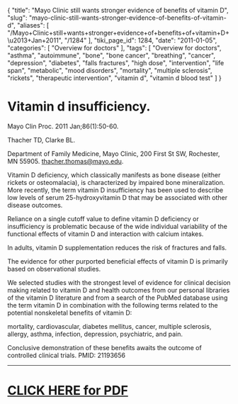 {
    "title": "Mayo Clinic still wants stronger evidence of benefits of vitamin D",
    "slug": "mayo-clinic-still-wants-stronger-evidence-of-benefits-of-vitamin-d",
    "aliases": [
        "/Mayo+Clinic+still+wants+stronger+evidence+of+benefits+of+vitamin+D+\u2013+Jan+2011",
        "/1284"
    ],
    "tiki_page_id": 1284,
    "date": "2011-01-05",
    "categories": [
        "Overview for doctors"
    ],
    "tags": [
        "Overview for doctors",
        "asthma",
        "autoimmune",
        "bone",
        "bone cancer",
        "breathing",
        "cancer",
        "depression",
        "diabetes",
        "falls fractures",
        "high dose",
        "intervention",
        "life span",
        "metabolic",
        "mood disorders",
        "mortality",
        "multiple sclerosis",
        "rickets",
        "therapeutic intervention",
        "vitamin d",
        "vitamin d blood test"
    ]
}


# Vitamin d insufficiency.

Mayo Clin Proc. 2011 Jan;86(1):50-60.

Thacher TD, Clarke BL.

Department of Family Medicine, Mayo Clinic, 200 First St SW, Rochester, MN 55905. thacher.thomas@mayo.edu.

Vitamin D deficiency, which classically manifests as bone disease (either rickets or osteomalacia), is characterized by impaired bone mineralization. More recently, the term vitamin D insufficiency has been used to describe low levels of serum 25-hydroxyvitamin D that may be associated with other disease outcomes. 

Reliance on a single cutoff value to define vitamin D deficiency or insufficiency is problematic because of the wide individual variability of the functional effects of vitamin D and interaction with calcium intakes. 

In adults, vitamin D supplementation reduces the risk of fractures and falls. 

The evidence for other purported beneficial effects of vitamin D is primarily based on observational studies. 

We selected studies with the strongest level of evidence for clinical decision making related to vitamin D and health outcomes from our personal libraries of the vitamin D literature and from a search of the PubMed database using the term vitamin D in combination with the following terms related to the potential nonskeletal benefits of vitamin D: 

mortality, cardiovascular, diabetes mellitus, cancer, multiple sclerosis, allergy, asthma, infection, depression, psychiatric, and pain. 

Conclusive demonstration of these benefits awaits the outcome of controlled clinical trials. PMID: 21193656 

- - - - - - - - - - 

# [CLICK HERE for PDF](https://www.VitaminDWiki.com/tiki-download_file.php?fileId=1632)